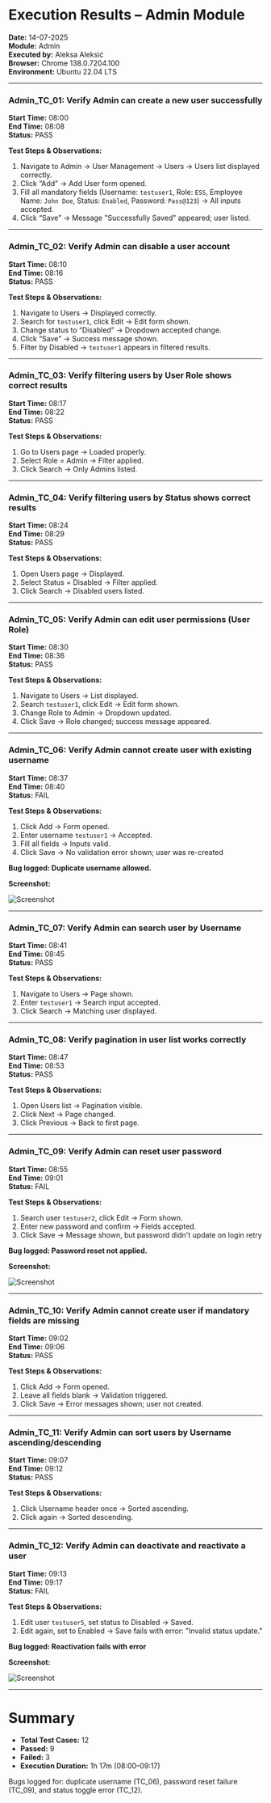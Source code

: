 # Execution Results – Admin Module

**Date:** 14-07-2025  
**Module:** Admin  
**Executed by:** Aleksa Aleksić  
**Browser:** Chrome 138.0.7204.100  
**Environment:** Ubuntu 22.04 LTS

---

### Admin_TC_01: Verify Admin can create a new user successfully  
**Start Time:** 08:00  
**End Time:** 08:08  
**Status:** PASS  

**Test Steps & Observations:**  
1. Navigate to Admin → User Management → Users → Users list displayed correctly.  
2. Click “Add” → Add User form opened.  
3. Fill all mandatory fields (Username: `testuser1`, Role: `ESS`, Employee Name: `John Doe`, Status: `Enabled`, Password: `Pass@123`) → All inputs accepted.  
4. Click “Save” → Message "Successfully Saved" appeared; user listed.  

---

### Admin_TC_02: Verify Admin can disable a user account  
**Start Time:** 08:10  
**End Time:** 08:16  
**Status:** PASS  

**Test Steps & Observations:**  
1. Navigate to Users → Displayed correctly.  
2. Search for `testuser1`, click Edit → Edit form shown.  
3. Change status to “Disabled” → Dropdown accepted change.  
4. Click “Save” → Success message shown.  
5. Filter by Disabled → `testuser1` appears in filtered results.  

---

### Admin_TC_03: Verify filtering users by User Role shows correct results  
**Start Time:** 08:17  
**End Time:** 08:22  
**Status:** PASS  

**Test Steps & Observations:**  
1. Go to Users page → Loaded properly.  
2. Select Role = Admin → Filter applied.  
3. Click Search → Only Admins listed.  

---

### Admin_TC_04: Verify filtering users by Status shows correct results  
**Start Time:** 08:24  
**End Time:** 08:29  
**Status:** PASS  

**Test Steps & Observations:**  
1. Open Users page → Displayed.  
2. Select Status = Disabled → Filter applied.  
3. Click Search → Disabled users listed.  

---

### Admin_TC_05: Verify Admin can edit user permissions (User Role)  
**Start Time:** 08:30  
**End Time:** 08:36  
**Status:** PASS  

**Test Steps & Observations:**  
1. Navigate to Users → List displayed.  
2. Search `testuser1`, click Edit → Edit form shown.  
3. Change Role to Admin → Dropdown updated.  
4. Click Save → Role changed; success message appeared.  

---

### Admin_TC_06: Verify Admin cannot create user with existing username  
**Start Time:** 08:37  
**End Time:** 08:40  
**Status:** FAIL  

**Test Steps & Observations:**  
1. Click Add → Form opened.  
2. Enter username `testuser1` → Accepted.  
3. Fill all fields → Inputs valid.  
4. Click Save → No validation error shown; user was re-created 

**Bug logged: Duplicate username allowed.**  

**Screenshot:**

![Screenshot](/ExecutionResults/Screenshots/BUG-001.png)

---

### Admin_TC_07: Verify Admin can search user by Username  
**Start Time:** 08:41  
**End Time:** 08:45  
**Status:** PASS  

**Test Steps & Observations:**  
1. Navigate to Users → Page shown.  
2. Enter `testuser1` → Search input accepted.  
3. Click Search → Matching user displayed.  

---

### Admin_TC_08: Verify pagination in user list works correctly  
**Start Time:** 08:47  
**End Time:** 08:53  
**Status:** PASS  

**Test Steps & Observations:**  
1. Open Users list → Pagination visible.  
2. Click Next → Page changed.  
3. Click Previous → Back to first page.  

---

### Admin_TC_09: Verify Admin can reset user password  
**Start Time:** 08:55  
**End Time:** 09:01  
**Status:** FAIL  

**Test Steps & Observations:**  
1. Search user `testuser2`, click Edit → Form shown.  
2. Enter new password and confirm → Fields accepted.  
3. Click Save → Message shown, but password didn't update on login retry  

**Bug logged: Password reset not applied.**

**Screenshot:**

![Screenshot](/ExecutionResults/Screenshots/BUG-002.png)  

---

### Admin_TC_10: Verify Admin cannot create user if mandatory fields are missing  
**Start Time:** 09:02  
**End Time:** 09:06  
**Status:** PASS  

**Test Steps & Observations:**  
1. Click Add → Form opened.  
2. Leave all fields blank → Validation triggered.  
3. Click Save → Error messages shown; user not created.  

---

### Admin_TC_11: Verify Admin can sort users by Username ascending/descending  
**Start Time:** 09:07  
**End Time:** 09:12  
**Status:** PASS  

**Test Steps & Observations:**  
1. Click Username header once → Sorted ascending.  
2. Click again → Sorted descending.  

---

### Admin_TC_12: Verify Admin can deactivate and reactivate a user  
**Start Time:** 09:13  
**End Time:** 09:17  
**Status:** FAIL  

**Test Steps & Observations:**  
1. Edit user `testuser5`, set status to Disabled → Saved.  
2. Edit again, set to Enabled → Save fails with error: "Invalid status update."

**Bug logged: Reactivation fails with error**

**Screenshot:**

![Screenshot](/ExecutionResults/Screenshots/BUG-003.png) 

---

# Summary
- **Total Test Cases:** 12  
- **Passed:** 9  
- **Failed:** 3  
- **Execution Duration:** 1h 17m (08:00–09:17)

Bugs logged for: duplicate username (TC_06), password reset failure (TC_09), and status toggle error (TC_12).
